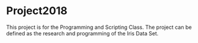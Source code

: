 # Project2018
This project is for the Programming and Scripting Class. The project can be defined as the research and programming of the Iris Data Set.

